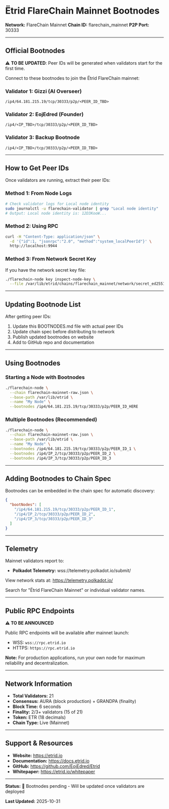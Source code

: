 # Ëtrid FlareChain Mainnet Bootnodes

**Network:** FlareChain Mainnet
**Chain ID:** flarechain_mainnet
**P2P Port:** 30333

---

## Official Bootnodes

⚠️ **TO BE UPDATED**: Peer IDs will be generated when validators start for the first time.

Connect to these bootnodes to join the Ëtrid FlareChain mainnet:

### Validator 1: Gizzi (AI Overseer)
```
/ip4/64.181.215.19/tcp/30333/p2p/<PEER_ID_TBD>
```

### Validator 2: EojEdred (Founder)
```
/ip4/<IP_TBD>/tcp/30333/p2p/<PEER_ID_TBD>
```

### Validator 3: Backup Bootnode
```
/ip4/<IP_TBD>/tcp/30333/p2p/<PEER_ID_TBD>
```

---

## How to Get Peer IDs

Once validators are running, extract their peer IDs:

### Method 1: From Node Logs
```bash
# Check validator logs for Local node identity
sudo journalctl -u flarechain-validator | grep "Local node identity"
# Output: Local node identity is: 12D3KooW...
```

### Method 2: Using RPC
```bash
curl -H "Content-Type: application/json" \
  -d '{"id":1, "jsonrpc":"2.0", "method":"system_localPeerId"}' \
  http://localhost:9944
```

### Method 3: From Network Secret Key
If you have the network secret key file:
```bash
./flarechain-node key inspect-node-key \
  --file /var/lib/etrid/chains/flarechain_mainnet/network/secret_ed25519
```

---

## Updating Bootnode List

After getting peer IDs:

1. Update this BOOTNODES.md file with actual peer IDs
2. Update chain spec before distributing to network
3. Publish updated bootnodes on website
4. Add to GitHub repo and documentation

---

## Using Bootnodes

### Starting a Node with Bootnodes

```bash
./flarechain-node \
  --chain flarechain-mainnet-raw.json \
  --base-path /var/lib/etrid \
  --name "My Node" \
  --bootnodes /ip4/64.181.215.19/tcp/30333/p2p/PEER_ID_HERE
```

### Multiple Bootnodes (Recommended)

```bash
./flarechain-node \
  --chain flarechain-mainnet-raw.json \
  --base-path /var/lib/etrid \
  --name "My Node" \
  --bootnodes /ip4/64.181.215.19/tcp/30333/p2p/PEER_ID_1 \
  --bootnodes /ip4/IP_2/tcp/30333/p2p/PEER_ID_2 \
  --bootnodes /ip4/IP_3/tcp/30333/p2p/PEER_ID_3
```

---

## Adding Bootnodes to Chain Spec

Bootnodes can be embedded in the chain spec for automatic discovery:

```json
{
  "bootNodes": [
    "/ip4/64.181.215.19/tcp/30333/p2p/PEER_ID_1",
    "/ip4/IP_2/tcp/30333/p2p/PEER_ID_2",
    "/ip4/IP_3/tcp/30333/p2p/PEER_ID_3"
  ]
}
```

---

## Telemetry

Mainnet validators report to:
- **Polkadot Telemetry:** wss://telemetry.polkadot.io/submit/

View network stats at: https://telemetry.polkadot.io/

Search for "Ëtrid FlareChain Mainnet" or individual validator names.

---

## Public RPC Endpoints

**⚠️ TO BE ANNOUNCED**

Public RPC endpoints will be available after mainnet launch:

- WSS: `wss://rpc.etrid.io`
- HTTPS: `https://rpc.etrid.io`

**Note:** For production applications, run your own node for maximum reliability and decentralization.

---

## Network Information

- **Total Validators:** 21
- **Consensus:** AURA (block production) + GRANDPA (finality)
- **Block Time:** 6 seconds
- **Finality:** 2/3+ validators (15 of 21)
- **Token:** ETR (18 decimals)
- **Chain Type:** Live (Mainnet)

---

## Support & Resources

- **Website:** https://etrid.io
- **Documentation:** https://docs.etrid.io
- **GitHub:** https://github.com/EojEdred/Etrid
- **Whitepaper:** https://etrid.io/whitepaper

---

**Status:** 🔧 Bootnodes pending - Will be updated once validators are deployed

**Last Updated:** 2025-10-31
